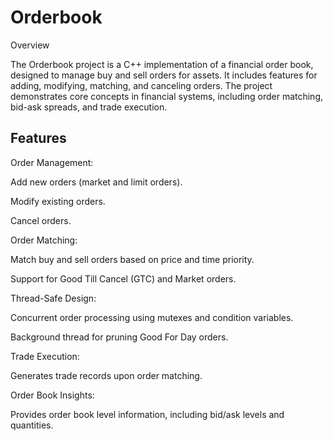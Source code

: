 # Orderbook

Overview

The Orderbook project is a C++ implementation of a financial order book, designed to manage buy and sell orders for assets. It includes features for adding, modifying, matching, and canceling orders. The project demonstrates core concepts in financial systems, including order matching, bid-ask spreads, and trade execution.

## Features

Order Management:

Add new orders (market and limit orders).

Modify existing orders.

Cancel orders.

Order Matching:

Match buy and sell orders based on price and time priority.

Support for Good Till Cancel (GTC) and Market orders.

Thread-Safe Design:

Concurrent order processing using mutexes and condition variables.

Background thread for pruning Good For Day orders.

Trade Execution:

Generates trade records upon order matching.

Order Book Insights:

Provides order book level information, including bid/ask levels and quantities.

